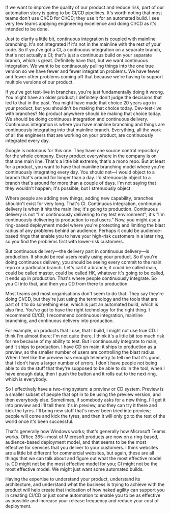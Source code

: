 If we want to improve the quality of our product and reduce risk, part of our automation story is going to be CI/CD pipelines. It's worth noting that most teams don't use CI/CD for CI/CD; they use it for an automated build. I see very few teams applying engineering excellence and doing CI/CD as it's intended to be done.

Just to clarify a little bit, continuous integration is coupled with mainline branching. It's not integrated if it's not in the mainline with the rest of your code. So if you've got a CI, a continuous integration on a separate branch, that's not actually a CI; that's just a continuous build on your separate branch, which is great. Definitely have that, but we want continuous integration. We want to be continuously pulling things into the one true version so we have fewer and fewer integration problems. We have fewer and fewer other problems coming off that because we're having to support multiple versions of our product.

If you've got test-live in branches, you're just fundamentally doing it wrong. You might have an older product; I definitely don't judge the decisions that led to that in the past. You might have made that choice 20 years ago in your product, but you shouldn't be making that choice today. Dev-test-live with branches? No product anywhere should be making that choice today. We should be doing continuous integration and continuous delivery. Continuous integration is where you have mainline branching and things are continuously integrating into that mainline branch. Everything, all the work of all the engineers that are working on your product, are continuously integrated every day.

Google is notorious for this one. They have one source control repository for the whole company. Every product everywhere in the company is on that one main line. That's a little bit extreme; that's a mono repo. But at least for a product, you want to have that mainline branching model where you're continuously integrating every day. You should not—I would object to a branch that's around for longer than a day. I'd strenuously object to a branch that's around for more than a couple of days. I'm not saying that they wouldn't happen; it's possible, but I strenuously object.

Where people are adding new things, adding new capability, branches shouldn't exist for very long. That's CI. Continuous integration, continuous delivery is when it hits the main line; it's going to production. Continuous delivery is not "I'm continuously delivering to my test environment"; it's "I'm continuously delivering to production to real users." Now, you might use a ring-based deployment model where you're protecting and limiting the blast radius of any problems behind an audience. Perhaps it could be audience-based rings that enable you to have your high-risk customers in a later ring, so you find the problems first with lower-risk customers.

But continuous delivery—the delivery part in continuous delivery—is production. It should be real users really using your product. So if you're doing continuous delivery, you should be seeing every commit to the main repo or a particular branch. Let's call it a branch; it could be called main, could be called master, could be called HK, whatever it's going to be called, it ends up in production. That's where people continuously integrate. So you CI into that, and then you CD from there to production.

Most teams and most organisations don't seem to do that. They say they're doing CI/CD, but they're just using the terminology and the tools that are part of it to do something else, which is just an automated build, which is also fine. You've got to have the right technology for the right thing. I recommend CI/CD; I recommend continuous integration, mainline branching, and continuous delivery into production.

For example, on products that I use, that I build, I might not use true CD. I think I'm almost there; I'm not quite there. I think it's a little bit too much risk for me because of my ability to test. But I continuously integrate to main, and it ships to production. I have CD on main; it ships to production as a preview, so the smaller number of users are controlling the blast radius. When I feel like the preview has enough telemetry to tell me that it's good, that I don't have a larger number of errors, I don't have people not being able to do the stuff that they're supposed to be able to do in the tool, when I have enough data, then I push the button and it rolls out to the next ring, which is everybody.

So I effectively have a two-ring system: a preview or CD system. Preview is a smaller subset of people that opt in to be using the preview version, and then everybody else. Sometimes, if somebody asks for a new thing, I'll get it into preview and I'll tell them it's in preview, and they can try it there and kick the tyres. I'll bring new stuff that's never been tried into preview; people will come and kick the tyres, and then it will only go to the rest of the world once it's been successful.

That's generally how Windows works; that's generally how Microsoft Teams works. Office 365—most of Microsoft products are now on a ring-based, audience-based deployment model, and that seems to be the most effective for services that you deliver to your customers. I think websites are a little bit different for commercial websites, but again, these are all things that we can talk about and figure out what the most effective model is. CD might not be the most effective model for you; CI might not be the most effective model. We might just want some automated builds.

Having the expertise to understand your product, understand its architecture, and understand what the business is trying to achieve with the product will help create that indication of how naked agility can support you in creating CI/CD or just some automation to enable you to be as effective as possible and increase your release frequency and reduce your cost of deployment.